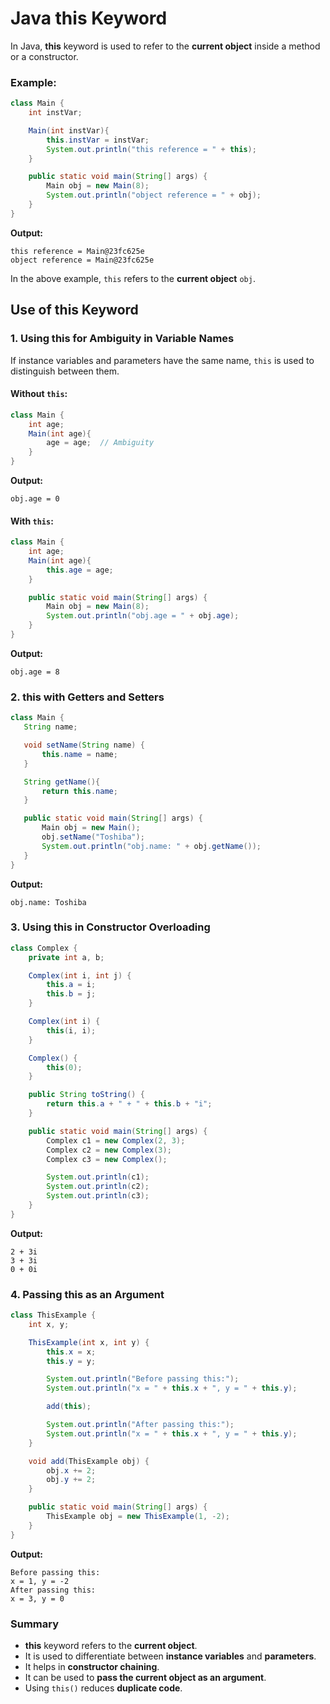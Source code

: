 # Java this Keyword

In Java, **this** keyword is used to refer to the **current object** inside a method or a constructor.

### Example:
```java
class Main {
    int instVar;

    Main(int instVar){
        this.instVar = instVar;
        System.out.println("this reference = " + this);
    }

    public static void main(String[] args) {
        Main obj = new Main(8);
        System.out.println("object reference = " + obj);
    }
}
```
**Output:**
```
this reference = Main@23fc625e
object reference = Main@23fc625e
```

In the above example, `this` refers to the **current object** `obj`.

## Use of this Keyword

### 1. **Using this for Ambiguity in Variable Names**
If instance variables and parameters have the same name, `this` is used to distinguish between them.

#### Without `this`:
```java
class Main {
    int age;
    Main(int age){
        age = age;  // Ambiguity
    }
}
```
**Output:**
```
obj.age = 0
```

#### With `this`:
```java
class Main {
    int age;
    Main(int age){
        this.age = age;
    }

    public static void main(String[] args) {
        Main obj = new Main(8);
        System.out.println("obj.age = " + obj.age);
    }
}
```
**Output:**
```
obj.age = 8
```

### 2. **this with Getters and Setters**

```java
class Main {
   String name;

   void setName(String name) {
       this.name = name;
   }

   String getName(){
       return this.name;
   }

   public static void main(String[] args) {
       Main obj = new Main();
       obj.setName("Toshiba");
       System.out.println("obj.name: " + obj.getName());
   }
}
```
**Output:**
```
obj.name: Toshiba
```

### 3. **Using this in Constructor Overloading**

```java
class Complex {
    private int a, b;

    Complex(int i, int j) {
        this.a = i;
        this.b = j;
    }

    Complex(int i) {
        this(i, i);
    }

    Complex() {
        this(0);
    }

    public String toString() {
        return this.a + " + " + this.b + "i";
    }

    public static void main(String[] args) {
        Complex c1 = new Complex(2, 3);
        Complex c2 = new Complex(3);
        Complex c3 = new Complex();

        System.out.println(c1);
        System.out.println(c2);
        System.out.println(c3);
    }
}
```
**Output:**
```
2 + 3i
3 + 3i
0 + 0i
```

### 4. **Passing this as an Argument**

```java
class ThisExample {
    int x, y;

    ThisExample(int x, int y) {
        this.x = x;
        this.y = y;

        System.out.println("Before passing this:");
        System.out.println("x = " + this.x + ", y = " + this.y);

        add(this);

        System.out.println("After passing this:");
        System.out.println("x = " + this.x + ", y = " + this.y);
    }

    void add(ThisExample obj) {
        obj.x += 2;
        obj.y += 2;
    }

    public static void main(String[] args) {
        ThisExample obj = new ThisExample(1, -2);
    }
}
```
**Output:**
```
Before passing this:
x = 1, y = -2
After passing this:
x = 3, y = 0
```

### Summary
- **this** keyword refers to the **current object**.
- It is used to differentiate between **instance variables** and **parameters**.
- It helps in **constructor chaining**.
- It can be used to **pass the current object as an argument**.
- Using `this()` reduces **duplicate code**.

